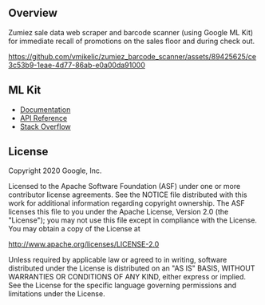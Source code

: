 ## Overview

Zumiez sale data web scraper and barcode scanner (using Google ML Kit) for immediate recall of promotions on the sales floor and during check out.


https://github.com/vmikelic/zumiez_barcode_scanner/assets/89425625/ce3c53b9-1eae-4d77-86ab-e0a00da91000


## ML Kit

* [Documentation](https://developers.google.com/ml-kit/guides)
* [API Reference](https://developers.google.com/ml-kit/reference/android)
* [Stack Overflow](https://stackoverflow.com/questions/tagged/google-mlkit)

## License

Copyright 2020 Google, Inc.

Licensed to the Apache Software Foundation (ASF) under one or more contributor
license agreements.  See the NOTICE file distributed with this work for
additional information regarding copyright ownership.  The ASF licenses this
file to you under the Apache License, Version 2.0 (the "License"); you may not
use this file except in compliance with the License.  You may obtain a copy of
the License at

  http://www.apache.org/licenses/LICENSE-2.0

Unless required by applicable law or agreed to in writing, software
distributed under the License is distributed on an "AS IS" BASIS, WITHOUT
WARRANTIES OR CONDITIONS OF ANY KIND, either express or implied.  See the
License for the specific language governing permissions and limitations under
the License.
